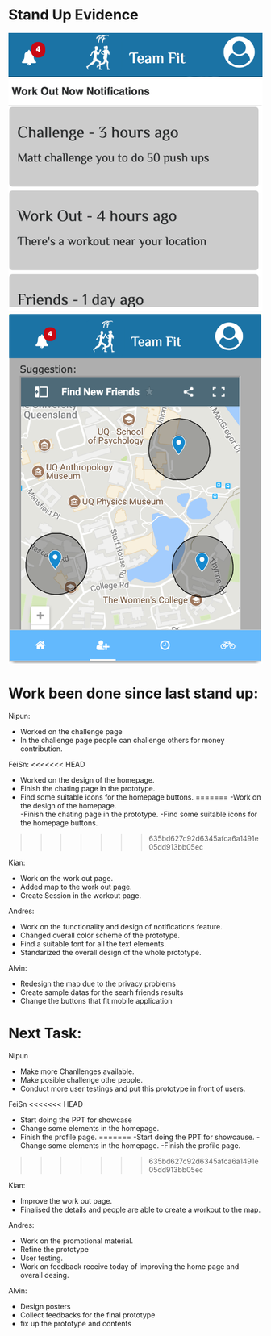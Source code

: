 # Stand Up Evidence

![Notification](image/notification.png)
![Notification2](image/notification2.png)
![Notification2](image/map.png)



# Work been done since last stand up:

Nipun:
- Worked on the challenge page
- In the challenge page people can challenge others for money contribution.

FeiSn:
<<<<<<< HEAD
-  Worked on the design of the homepage.
-  Finish the chating page in the prototype.
-  Find some suitable icons for the homepage buttons.
=======
-Work on the design of the homepage.  
-Finish the chating page in the prototype. 
-Find some suitable icons for the homepage buttons.
>>>>>>> 635bd627c92d6345afca6a1491e05dd913bb05ec


Kian:
- Work on the work out page.
- Added map to the work out page.
- Create Session in the workout page.


Andres:
- Work on the functionality and design of notifications feature.
- Changed overall color scheme of the prototype.
- Find a suitable font for all the text elements.
- Standarized the overall design of the whole prototype.

Alvin:
- Redesign the map due to the privacy problems
- Create sample datas for the searh friends results 
- Change the buttons that fit mobile application


# Next Task:

Nipun
- Make more Chanllenges available.
- Make posible challenge othe people.
- Conduct more user testings and put this prototype in front of users.

FeiSn
<<<<<<< HEAD
- Start doing the PPT for showcase
- Change some elements in the homepage.
- Finish the profile page.
=======
-Start doing the PPT for showcause. 
-Change some elements in the homepage. 
-Finish the profile page. 
>>>>>>> 635bd627c92d6345afca6a1491e05dd913bb05ec

Kian:
- Improve the work out page.
- Finalised the details and people are able to create a workout to the map.

Andres:
- Work on the promotional material.
- Refine the prototype
- User testing.
- Work on feedback receive today of improving the home page and overall desing.

Alvin:
- Design posters
- Collect feedbacks for the final prototype 
- fix up the prototype and contents 


